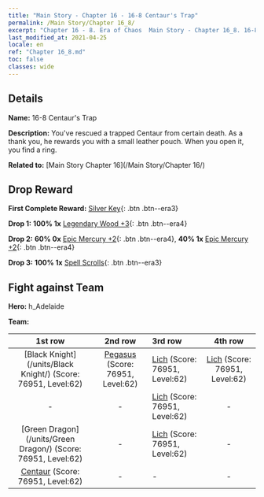 ```yaml
---
title: "Main Story - Chapter 16 - 16-8 Centaur's Trap"
permalink: /Main Story/Chapter 16_8/
excerpt: "Chapter 16 - 8. Era of Chaos  Main Story - Chapter 16_8. 16-8 Centaur's Trap"
last_modified_at: 2021-04-25
locale: en
ref: "Chapter 16_8.md"
toc: false
classes: wide
---
```


## Details

 **Name:** 16-8 Centaur's Trap

 **Description:** You've rescued a trapped Centaur from certain death. As a thank you, he rewards you with a small leather pouch. When you open it, you find a ring.

 **Related to:** [Main Story Chapter 16](/Main Story/Chapter 16/)

## Drop Reward

 **First Complete Reward:** [Silver Key](/Items/con_693/){: .btn .btn--era3}

 **Drop 1:** **100% 1x** [Legendary Wood +3](/Items/mat_55/){: .btn .btn--era4}

 **Drop 2:** **60% 0x** [Epic Mercury +2](/Items/mat_49/){: .btn .btn--era4}, **40% 1x** [Epic Mercury +2](/Items/mat_49/){: .btn .btn--era4}

 **Drop 3:** **100% 1x** [Spell Scrolls](/Items/con_694/){: .btn .btn--era3}


## Fight against Team
 **Hero:** h_Adelaide

 **Team:**


  | 1st row | 2nd row | 3rd row | 4th row |
  |:----:|:----:|:----|:----:|
  | [Black Knight](/units/Black Knight/) (Score: 76951, Level:62)  | [Pegasus](/units/Pegasus/) (Score: 76951, Level:62)  | [Lich](/units/Lich/) (Score: 76951, Level:62)  | [Lich](/units/Lich/) (Score: 76951, Level:62)  |
  | - | - | [Lich](/units/Lich/) (Score: 76951, Level:62)  | - |
  | [Green Dragon](/units/Green Dragon/) (Score: 76951, Level:62)  | - | [Lich](/units/Lich/) (Score: 76951, Level:62)  | - |
  | [Centaur](/units/Centaur/) (Score: 76951, Level:62)  | - | - | - |


